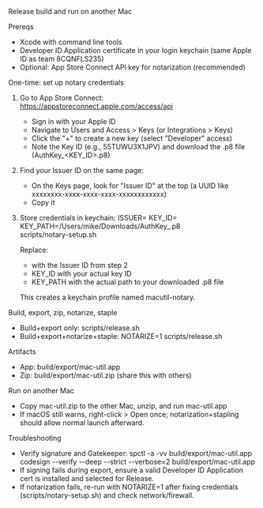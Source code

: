 Release build and run on another Mac

Prereqs
- Xcode with command line tools
- Developer ID Application certificate in your login keychain (same Apple ID as team 8CQNFLS235)
- Optional: App Store Connect API key for notarization (recommended)

One-time: set up notary credentials
1) Go to App Store Connect: https://appstoreconnect.apple.com/access/api
   - Sign in with your Apple ID
   - Navigate to Users and Access > Keys (or Integrations > Keys)
   - Click the "+" to create a new key (select "Developer" access)
   - Note the Key ID (e.g., 55TUWU3X1JPV) and download the .p8 file (AuthKey_<KEY_ID>.p8)
   
2) Find your Issuer ID on the same page:
   - On the Keys page, look for "Issuer ID" at the top (a UUID like xxxxxxxx-xxxx-xxxx-xxxx-xxxxxxxxxxxx)
   - Copy it
   
3) Store credentials in keychain:
   ISSUER=
    KEY_ID= KEY_PATH=/Users/mike/Downloads/AuthKey_.p8 \
   scripts/notary-setup.sh
   
   Replace:
   - <issuer-uuid> with the Issuer ID from step 2
   - KEY_ID with your actual key ID
   - KEY_PATH with the actual path to your downloaded .p8 file
   
   This creates a keychain profile named macutil-notary.

Build, export, zip, notarize, staple
- Build+export only:
  scripts/release.sh
- Build+export+notarize+staple:
  NOTARIZE=1 scripts/release.sh

Artifacts
- App: build/export/mac-util.app
- Zip: build/export/mac-util.zip (share this with others)

Run on another Mac
- Copy mac-util.zip to the other Mac, unzip, and run mac-util.app
- If macOS still warns, right-click > Open once; notarization+stapling should allow normal launch afterward.

Troubleshooting
- Verify signature and Gatekeeper:
  spctl -a -vv build/export/mac-util.app
  codesign --verify --deep --strict --verbose=2 build/export/mac-util.app
- If signing fails during export, ensure a valid Developer ID Application cert is installed and selected for Release.
- If notarization fails, re-run with NOTARIZE=1 after fixing credentials (scripts/notary-setup.sh) and check network/firewall.
